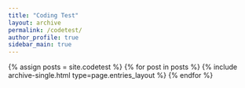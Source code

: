 ```yaml
---
title: "Coding Test"
layout: archive
permalink: /codetest/
author_profile: true
sidebar_main: true
---
```



{% assign posts = site.codetest %}
{% for post in posts %} {% include archive-single.html type=page.entries_layout %} {% endfor %}
